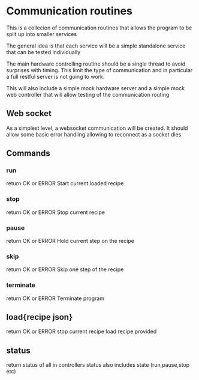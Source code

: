 # Communication routines

This is a collecion of communication routines that
allows the program to be split up into smaller services

The general idea is that each service will be a simple
standalone service that can be tested individually

The main hardware controlling routine should be a single
thread to avoid surprises with timing. This limit the
type of communication and in particular a full restful
server is not going to work.

This will also include a simple mock hardware server and a
simple mock web controller that will allow testing of the
communication routing

## Web socket
As a simplest level, a websocket communication will
be created. It should allow some basic error handling
allowing to reconnect as a socket dies.

## Commands

### run
return OK or ERROR
Start current loaded recipe

### stop
return OK or ERROR
Stop current recipe

### pause
return OK or ERROR
Hold current step on the recipe

### skip
return OK or ERROR
Skip one step of the recipe

### terminate
return OK or ERROR
Terminate program

## load{recipe json}
return  OK or ERROR
stop current recipe
load recipe provided

## status
return status of all in controllers
status also includes state (run,pause,stop etc)
